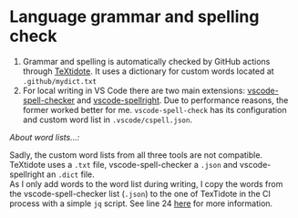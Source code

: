 # Language grammar and spelling check

1. Grammar and spelling is automatically checked by GitHub actions through
   [TeXtidote](https://github.com/sylvainhalle/textidote). It uses a dictionary
   for custom words located at `.github/mydict.txt`
2. For local writing in VS Code there are two main extensions:
   [vscode-spell-checker](https://github.com/streetsidesoftware/vscode-spell-checker)
   and
   [vscode-spellright](https://github.com/bartosz-antosik/vscode-spellright).
   Due to performance reasons, the former worked better for me.
   `vscode-spell-check` has its configuration and custom word list in
   `.vscode/cspell.json`.

_About word lists...:_

Sadly, the custom word lists from all three tools are not compatible. TeXtidote
uses a `.txt` file, vscode-spell-checker a `.json` and vscode-spellright an
`.dict` file.  
As I only add words to the word list during writing, I copy the words from the
vscode-spell-checker list (`.json`) to the one of TexTidote in the CI process
with a simple `jq` script. See line 24 [here](./..github/workflows/language.yml)
for more information.
